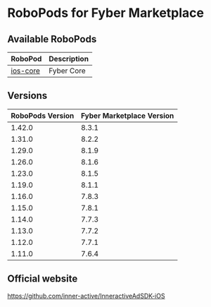 # RoboPods for Fyber Marketplace

## Available RoboPods

| RoboPod                           | Description                               |
|-----------------------------------|-------------------------------------------|
| [ios-core](ios-core/)             | Fyber Core                                |

## Versions

| RoboPods Version | Fyber Marketplace Version |
|------------------|---------------------------|
| 1.42.0           | 8.3.1                     |
| 1.31.0           | 8.2.2                     |
| 1.29.0           | 8.1.9                     |
| 1.26.0           | 8.1.6                     |
| 1.23.0           | 8.1.5                     |
| 1.19.0           | 8.1.1                     |
| 1.16.0           | 7.8.3                     |
| 1.15.0           | 7.8.1                     |
| 1.14.0           | 7.7.3                     |
| 1.13.0           | 7.7.2                     |
| 1.12.0           | 7.7.1                     |
| 1.11.0           | 7.6.4                     |

## Official website

https://github.com/inner-active/InneractiveAdSDK-iOS